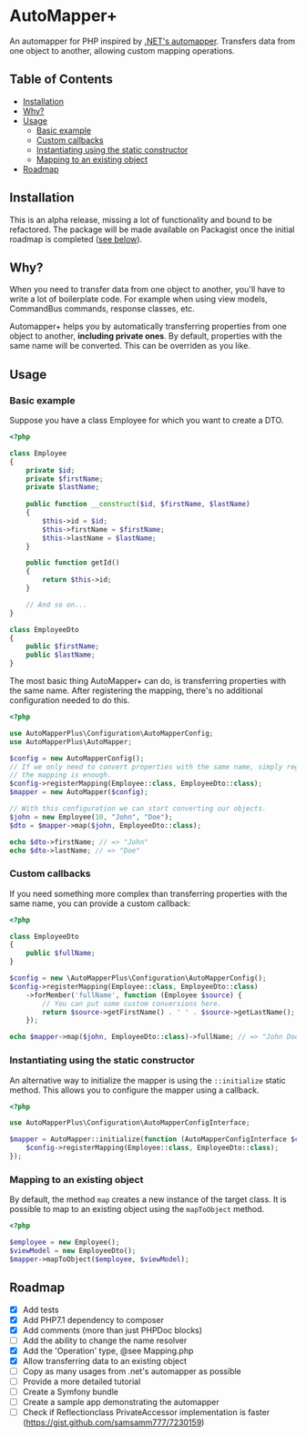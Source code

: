 # AutoMapper+
An automapper for PHP inspired by [.NET's automapper](https://github.com/AutoMapper/AutoMapper).
Transfers data from one object to another, allowing custom mapping operations.

## Table of Contents
* [Installation](#installation)
* [Why?](#why)
* [Usage](#usage)
    * [Basic example](#basic-example)
    * [Custom callbacks](#custom-callbacks)
    * [Instantiating using the static constructor](#instantiating-using-the-static-constructor)
    * [Mapping to an existing object](#mapping-to-an-existing-object)
* [Roadmap](#roadmap)

## Installation
This is an alpha release, missing a lot of functionality and bound to be 
refactored. The package will be made available on Packagist once the initial
roadmap is completed ([see below](#roadmap)).

## Why?
When you need to transfer data from one object to another, you'll have to write 
a lot of boilerplate code. For example when using view models, CommandBus 
commands, response classes, etc.

Automapper+ helps you by automatically transferring properties from one object 
to another, **including private ones**. By default, properties with the same name
will be converted. This can be overriden as you like.

## Usage

### Basic example
Suppose you have a class Employee for which you want to create a DTO.

```php
<?php

class Employee
{
    private $id;
    private $firstName;
    private $lastName;
    
    public function __construct($id, $firstName, $lastName)
    {
        $this->id = $id;
        $this->firstName = $firstName;
        $this->lastName = $lastName;
    }

    public function getId()
    {
        return $this->id;
    }

    // And so on...
}

class EmployeeDto
{
    public $firstName;
    public $lastName;
}
```

The most basic thing AutoMapper+ can do, is transferring properties with the
same name. After registering the mapping, there's no additional configuration
needed to do this.

```php
<?php

use AutoMapperPlus\Configuration\AutoMapperConfig;
use AutoMapperPlus\AutoMapper;

$config = new AutoMapperConfig();
// If we only need to convert properties with the same name, simply registering
// the mapping is enough.
$config->registerMapping(Employee::class, EmployeeDto::class);
$mapper = new AutoMapper($config);

// With this configuration we can start converting our objects.
$john = new Employee(10, "John", "Doe");
$dto = $mapper->map($john, EmployeeDto::class);

echo $dto->firstName; // => "John"
echo $dto->lastName; // => "Doe"
```

### Custom callbacks
If you need something more complex than transferring properties with the same
name, you can provide a custom callback:

```php
<?php

class EmployeeDto
{
    public $fullName;
}

$config = new \AutoMapperPlus\Configuration\AutoMapperConfig();
$config->registerMapping(Employee::class, EmployeeDto::class)
    ->forMember('fullName', function (Employee $source) {
        // You can put some custom conversions here.
        return $source->getFirstName() . ' ' . $source->getLastName();
    });

echo $mapper->map($john, EmployeeDto::class)->fullName; // => "John Doe"
```

### Instantiating using the static constructor
An alternative way to initialize the mapper is using the `::initialize` static
method. This allows you to configure the mapper using a callback.

```php
<?php

use AutoMapperPlus\Configuration\AutoMapperConfigInterface;

$mapper = AutoMapper::initialize(function (AutoMapperConfigInterface $config) {
    $config->registerMapping(Employee::class, EmployeeDto::class);
});
```

### Mapping to an existing object

By default, the method `map` creates a new instance of the target class. It is
possible to map to an existing object using the `mapToObject` method.

```php
<?php

$employee = new Employee();
$viewModel = new EmployeeDto();
$mapper->mapToObject($employee, $viewModel);
```

## Roadmap
- [x] Add tests
- [x] Add PHP7.1 dependency to composer
- [x] Add comments (more than just PHPDoc blocks)
- [ ] Add the ability to change the name resolver
- [x] Add the 'Operation' type, @see Mapping.php
- [x] Allow transferring data to an existing object
- [ ] Copy as many usages from .net's automapper as possible
- [ ] Provide a more detailed tutorial
- [ ] Create a Symfony bundle
- [ ] Create a sample app demonstrating the automapper
- [ ] Check if Reflectionclass PrivateAccessor implementation is faster (https://gist.github.com/samsamm777/7230159)
